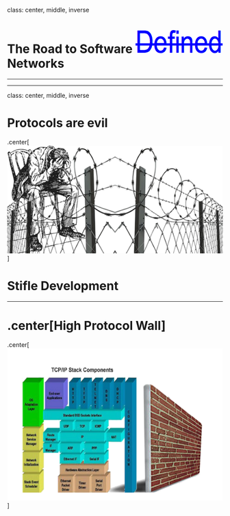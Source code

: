 class: center, middle, inverse
# The Road to Software ![Defined](images/Defined.png) Networks

---

---
class: center, middle, inverse

# Protocols are evil
.center[<img src="images/Barbed.png" alt="Stifle" style="width: 700px;"/>]
<!-- ![Barbed](/images/Barbed.png)
 -->
 # Stifle Development

---

# .center[High Protocol Wall]

.center[<img src="images/HiWall.png" alt="Protocol Bound" style="width: 800px;"/>]

<!---
<img src="/images/HiWall.png" alt="Protocol Bound" style="width: 300px;"/><img src="/images/BrickWall1.png" alt="High Protocol Wall" style="width: 300px;"/> 

your comment goes here
![High Protocol Wall][2]
.right[[2]: /images/BrickWall.png]
-->

